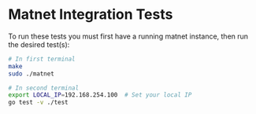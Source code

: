 # Matnet Integration Tests

To run these tests you must first have a running matnet instance, then run the desired test(s):

```bash
# In first terminal
make
sudo ./matnet

# In second terminal
export LOCAL_IP=192.168.254.100  # Set your local IP
go test -v ./test
```
